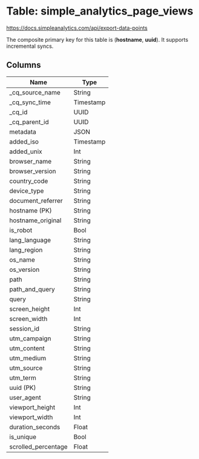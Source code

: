 # Table: simple_analytics_page_views

https://docs.simpleanalytics.com/api/export-data-points

The composite primary key for this table is (**hostname**, **uuid**).
It supports incremental syncs.

## Columns

| Name          | Type          |
| ------------- | ------------- |
|_cq_source_name|String|
|_cq_sync_time|Timestamp|
|_cq_id|UUID|
|_cq_parent_id|UUID|
|metadata|JSON|
|added_iso|Timestamp|
|added_unix|Int|
|browser_name|String|
|browser_version|String|
|country_code|String|
|device_type|String|
|document_referrer|String|
|hostname (PK)|String|
|hostname_original|String|
|is_robot|Bool|
|lang_language|String|
|lang_region|String|
|os_name|String|
|os_version|String|
|path|String|
|path_and_query|String|
|query|String|
|screen_height|Int|
|screen_width|Int|
|session_id|String|
|utm_campaign|String|
|utm_content|String|
|utm_medium|String|
|utm_source|String|
|utm_term|String|
|uuid (PK)|String|
|user_agent|String|
|viewport_height|Int|
|viewport_width|Int|
|duration_seconds|Float|
|is_unique|Bool|
|scrolled_percentage|Float|